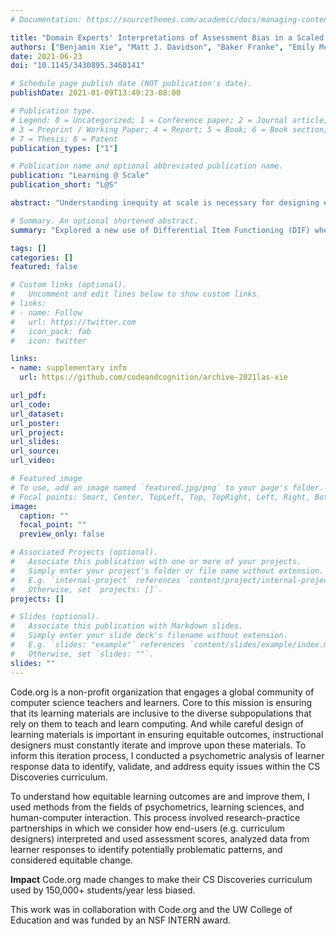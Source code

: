 ```yaml
---
# Documentation: https://sourcethemes.com/academic/docs/managing-content/

title: "Domain Experts' Interpretations of Assessment Bias in a Scaled, Online Computer Science Curriculum"
authors: ["Benjamin Xie", "Matt J. Davidson", "Baker Franke", "Emily McLeod", "Min Li", "Amy J Ko"]
date: 2021-06-23
doi: "10.1145/3430895.3460141"

# Schedule page publish date (NOT publication's date).
publishDate: 2021-01-09T13:49:23-08:00

# Publication type.
# Legend: 0 = Uncategorized; 1 = Conference paper; 2 = Journal article;
# 3 = Preprint / Working Paper; 4 = Report; 5 = Book; 6 = Book section;
# 7 = Thesis; 8 = Patent
publication_types: ["1"]

# Publication name and optional abbreviated publication name.
publication: "Learning @ Scale"
publication_short: "L@S"

abstract: "Understanding inequity at scale is necessary for designing equitable online learning experiences, but also difficult. Statistical techniques like differential item functioning (DIF) can help identify whether items/questions in an assessment exhibit potential bias by disadvantaging certain groups (e.g. whether item disadvantages woman vs man of equivalent knowledge). While testing companies typically use DIF to identify items to remove, we explored how domain-experts such as curriculum designers could use DIF to better understand how to design instructional materials to better serve students from diverse groups. Using Code.org's online Computer Science Discoveries (CSD) curriculum, we analyzed 139,097 responses from 19,617 students to identify DIF by gender and race in assessment items (e.g. multiple choice questions). Of the 17 items, we identified six that disadvantaged students who reported as female when compared to students who reported as non-binary or male. We also identified that most (13) items disadvantaged AHNP (African/Black, Hispanic/Latinx, Native American/Alaskan Native, Pacific Islander) students compared to WA (white, Asian) students. We then conducted a workshop and interviews with seven curriculum designers and found that they interpreted item bias relative to an intersection of item features and student identity, the broader curriculum, and differing uses for assessments. We interpreted these findings in the broader context of using data on assessment bias to inform domain-experts' efforts to design more equitable learning experiences."

# Summary. An optional shortened abstract.
summary: "Explored a new use of Differential Item Functioning (DIF) where domain experts (Code.org curriculum designers) interpreted data on potential test bias by gender and race."

tags: []
categories: []
featured: false

# Custom links (optional).
#   Uncomment and edit lines below to show custom links.
# links:
# - name: Follow
#   url: https://twitter.com
#   icon_pack: fab
#   icon: twitter

links:
- name: supplementary info
  url: https://github.com/codeandcognition/archive-2021las-xie

url_pdf:
url_code:
url_dataset:
url_poster:
url_project:
url_slides:
url_source:
url_video:

# Featured image
# To use, add an image named `featured.jpg/png` to your page's folder. 
# Focal points: Smart, Center, TopLeft, Top, TopRight, Left, Right, BottomLeft, Bottom, BottomRight.
image:
  caption: ""
  focal_point: ""
  preview_only: false

# Associated Projects (optional).
#   Associate this publication with one or more of your projects.
#   Simply enter your project's folder or file name without extension.
#   E.g. `internal-project` references `content/project/internal-project/index.md`.
#   Otherwise, set `projects: []`.
projects: []

# Slides (optional).
#   Associate this publication with Markdown slides.
#   Simply enter your slide deck's filename without extension.
#   E.g. `slides: "example"` references `content/slides/example/index.md`.
#   Otherwise, set `slides: ""`.
slides: ""
---
```


Code.org is a non-profit organization that engages a global community of computer science teachers and learners. Core to this mission is ensuring that its learning materials are inclusive to the diverse subpopulations that rely on them to teach and learn computing. And while careful design of learning materials is important in ensuring equitable outcomes, instructional designers must constantly iterate and improve upon these materials. To inform this iteration process, I conducted a psychometric analysis of learner response data to identify, validate, and address equity issues within the CS Discoveries curriculum.

To understand how equitable learning outcomes are and improve them, I used methods from the fields of psychometrics, learning sciences, and human-computer interaction. This process involved research-practice partnerships in which we consider how end-users (e.g. curriculum designers) interpreted and used assessment scores, analyzed data from learner responses to identify potentially problematic patterns, and considered equitable change.

**Impact** Code.org made changes to make their CS Discoveries curriculum used by 150,000+ students/year less biased. 

This work was in collaboration with Code.org and the UW College of Education and was funded by an NSF INTERN award.
